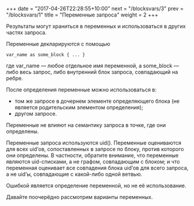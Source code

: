 +++
date =  "2017-04-26T22:28:55+10:00"
next = "/blocksvars/3"
prev = "/blocksvars/1"
title = "Переменные запроса"
weight = 2
+++

Результаты могут храниться в переменных и использоваться в других частях запроса.

Переменные декларируются с помощью

    var_name as some_block { ... }

где var_name — любое отдельное имя переменной, а some_block — либо весь запрос, либо внутренний блок запроса, совпадающий на ребре.

После определения переменные можно использоваться в:

- том же запросе в дочернем элементе определяющего блока (не является родительским элементом определения);
- другом запросе.

Переменные не влияют на семантику запроса в точке, где они определены.

Переменные запроса используются uid(<variable-name>). Переменные оцениваются для всех uid’ов, сопоставленных в запросе по блоку, против которого они определены. В частности, обратите внимание, что переменные являются uid-списками, а не графом, совпадающим с блоком; и что переменная оценивает все совпадения блока uid’ов для всего запроса, а не uid’ы, совпадающие с какой-либо одной ветвью.

Ошибкой является определение переменной, но не её использование.

Давайте поочерёдно рассмотрим варианты переменных.

